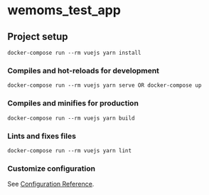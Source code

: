 # wemoms_test_app

## Project setup
```
docker-compose run --rm vuejs yarn install
```

### Compiles and hot-reloads for development
```
docker-compose run --rm vuejs yarn serve OR docker-compose up
```

### Compiles and minifies for production
```
docker-compose run --rm vuejs yarn build
```

### Lints and fixes files
```
docker-compose run --rm vuejs yarn lint
```

### Customize configuration
See [Configuration Reference](https://cli.vuejs.org/config/).
